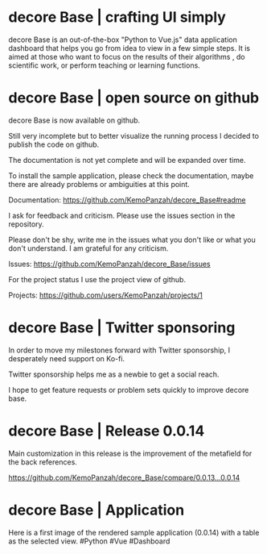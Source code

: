 # decore Base | crafting UI simply
decore Base is an out-of-the-box "Python to Vue.js" data application dashboard that helps you go from idea to view in a few simple steps. It is aimed at those who want to focus on the results of their algorithms , do scientific work, or perform teaching or learning functions.

# decore Base | open source on github
decore Base is now available on github. 

Still very incomplete but to better visualize the running process I decided to publish the code on github.

The documentation is not yet complete and will be expanded over time. 

To install the sample application, please check the documentation, maybe there are already problems or ambiguities at this point.

Documentation:
https://github.com/KemoPanzah/decore_Base#readme

I ask for feedback and criticism. Please use the issues section in the repository.

Please don't be shy, write me in the issues what you don't like or what you don't understand. I am grateful for any criticism.

Issues: 
https://github.com/KemoPanzah/decore_Base/issues

For the project status I use the project view of github.

Projects: 
https://github.com/users/KemoPanzah/projects/1

# decore Base | Twitter sponsoring
In order to move my milestones forward with Twitter sponsorship, I desperately need support on Ko-fi.

Twitter sponsorship helps me as a newbie to get a social reach.

I hope to get feature requests or problem sets quickly to improve decore base.

# decore Base | Release 0.0.14
Main customization in this release is the improvement of the metafield for the back references.

https://github.com/KemoPanzah/decore_Base/compare/0.0.13...0.0.14

# decore Base | Application
Here is a first image of the rendered sample application (0.0.14) with a table as the selected view.
#Python #Vue #Dashboard 